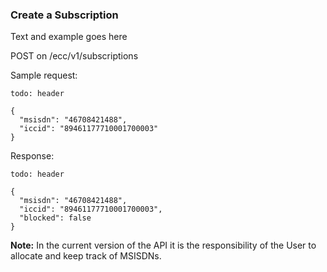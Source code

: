 ### Create a Subscription

Text and example goes here

POST on /ecc/v1/subscriptions

Sample request:
```
todo: header

{
  "msisdn": "46708421488",
  "iccid": "89461177710001700003"
}
```

Response:
```
todo: header

{
  "msisdn": "46708421488",
  "iccid": "89461177710001700003",
  "blocked": false
}
```

__Note:__ In the current version of the API it is the responsibility of the User to allocate and keep track of MSISDNs. 